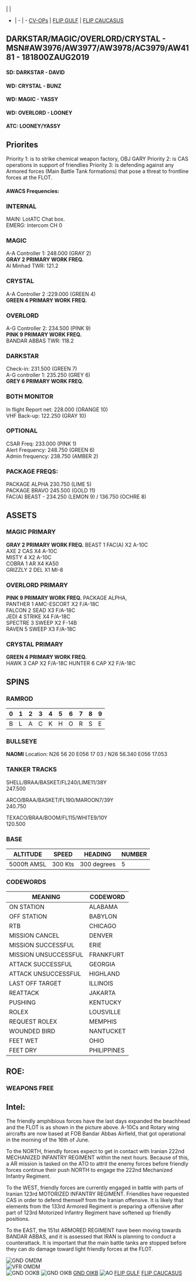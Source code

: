  |  | 
- | - | -
[CV-OPs](/CVOPS/cvops.md) | [FLIP GULF](https://www.dropbox.com/s/sp91zf63rx0esao/FLIP_GULFR2_EC1.pdf?dl=0) | [FLIP CAUCASUS](https://www.dropbox.com/s/ppiqy9ba7i8h8op/FLIP_CAUR_EC1.pdf?dl=0)

## DARKSTAR/MAGIC/OVERLORD/CRYSTAL - MSN#AW3976/AW3977/AW3978/AC3979/AW4181 - 181800ZAUG2019

#### SD: DARKSTAR - DAVID 
#### WD: CRYSTAL - BUNZ
#### WD: MAGIC - YASSY 
#### WD: OVERLORD - LOONEY 
#### ATC: LOONEY/YASSY

## Priorites
Priority 1: is to strike chemical weapon factory, OBJ GARY Priority 2: is CAS operations in support of friendlies Priority 3: is defending against any Armored forces (Main Battle Tank formations) that pose a threat to frontline forces at the FLOT.

#### AWACS Frequencies:

### INTERNAL
MAIN: LotATC Chat box.  
EMERG: Intercom CH 0

### MAGIC
A-A Controller 1: 248.000 (GRAY 2) <br>
**GRAY 2 PRIMARY WORK FREQ.**  
Al Minhad TWR: 121.2

### CRYSTAL
A-A Controller 2 :229.000 (GREEN 4) <br>
**GREEN 4 PRIMARY WORK FREQ.**  

### OVERLORD
A-G Controller 2: 234.500 (PINK 9) <br>
**PINK 9 PRIMARY WORK FREQ.**  
BANDAR ABBAS TWR: 118.2

### DARKSTAR
Check-in: 231.500 (GREEN 7) <br>
A-G controller 1: 235.250 (GREY 6) <br>
**GREY 6 PRIMARY WORK FREQ.**  



### BOTH MONITOR
In flight Report net: 228.000 (ORANGE 10) <br>
VHF Back-up: 122.250 (GRAY 10) <br>

### OPTIONAL
CSAR Freq: 233.000 (PINK 1) <br>
Alert Frequency: 248.750 (GREEN 6) <br>
Admin frequency: 238.750 (AMBER 2) <br>

### PACKAGE FREQS:  
PACKAGE ALPHA 230.750 (LIME 5)  
PACKAGE BRAVO 245.500 (GOLD 11)  
FAC(A) BEAST - 234.250 (LEMON 9) / 136.750 (OCHRE 8)  



## ASSETS

### MAGIC PRIMARY
**GRAY 2 PRIMARY WORK FREQ.** 
BEAST 1 FAC(A) X2 A-10C  
AXE 2 CAS X4 A-10C  
MISTY 4 X2 A-10C  
COBRA 1 AR X4 KA50  
GRIZZLY 2 DEL X1 MI-8  

### OVERLORD PRIMARY
**PINK 9 PRIMARY WORK FREQ.** 
PACKAGE ALPHA,  
PANTHER 1 AMC-ESCORT X2 F/A-18C  
FALCON 2 SEAD X3 F/A-18C  
JEDI 4 STRIKE X4 F/A-18C  
SPECTRE 3 SWEEP X2 F-14B  
RAVEN 5 SWEEP X3 F/A-18C  

### CRYSTAL PRIMARY
**GREEN 4 PRIMARY WORK FREQ.**  
HAWK 3 CAP X2 F/A-18C
HUNTER 6 CAP X2 F/A-18C

## SPINS

### RAMROD

| 0 | 1 | 2 | 3 | 4 | 5 | 6 | 7 | 8 | 9 |
| - | - | - | - | - | - | - | - | - | - |
| B | L | A | C | K | H | O | R | S | E |


### BULLSEYE

**NAOMI** Location: N26 56 20 E056 17 03  / N26 56.340 E056 17.053


### TANKER TRACKS

SHELL/BRAA/BASKET/FL240/LIME11/38Y  
247.500

ARCO/BRAA/BASKET/FL190/MAROON7/39Y  
240.750

TEXACO/BRAA/BOOM/FL115/WHITE9/10Y  
120.500

### BASE

| ALTITUDE | SPEED | HEADING | NUMBER| 
| -------- | ----- | ------- | ----- | 
| 5000ft AMSL | 300 Kts | 300 degrees | 5 |

### CODEWORDS

| MEANING | CODEWORD | 
| ------- | -------- | 
| ON STATION | ALABAMA | 
| OFF STATION | BABYLON |
| RTB | CHICAGO |
| MISSION CANCEL | DENVER |
| MISSION SUCCESSFUL| ERIE |
| MISSION UNSUCCESSFUL| FRANKFURT |
| ATTACK SUCCESSFUL | GEORGIA |
| ATTACK UNSUCCESSFUL | HIGHLAND |
| LAST OFF TARGET| ILLINOIS |
| REATTACK | JAKARTA |
| PUSHING | KENTUCKY |
| ROLEX | LOUSVILLE |
| REQUEST ROLEX| MEMPHIS|
| WOUNDED BIRD | NANTUCKET |
| FEET WET | OHIO |
| FEET DRY | PHILIPPINES |


## ROE:

### WEAPONS FREE


## Intel:
The friendly amphibious forces have the last days expanded the beachhead and the FLOT is as shown in the picture above. A-10Cs and Rotary wing aircrafts are now based at FOB Bandar Abbas Airfield, that got operational in the morning of the 16th of June.

To the NORTH, friendly forces expect to get in contact with Iranian 222nd MECHANIZED INFANTRY REGIMENT within the next hours. Because of this, a AR mission is tasked on the ATO to attrit the enemy forces before friendly forces continue their push NORTH to engage the 222nd Mechanized Infantry Regiment.

To the WEST, friendly forces are currently engaged in battle with parts of Iranian 123rd MOTORIZED INFANTRY REGIMENT. Friendlies have requested CAS in order to defend themself from the Iranian offensive. It is likely that elements from the 133rd Armored Regiment is preparing a offensive after part of 123rd Motorized Infantry Regiment have softened up friendly positions.

To the EAST, the 151st ARMORED REGIMENT have been moving towards BANDAR ABBAS, and it is assessed that IRAN is planning to conduct a counterattack. It is important that the main battle tanks are stopped before they can do damage toward light friendly forces at the FLOT.





![GND OMDM](/FLIPS/OMDM_GND_JULY3.png)  
![VFR OMDM](/FLIPS/OMDM_VFR_JULY3.png)  
![GND OOKB](/FLIPS/OOKB_GND_JULY3.png)
![GND OIKB](/FLIPS/OIKB_GND.png)
[GND OIKB](/FLIPS/OIKB_GND.pdf)
![AO](--E10.PNG) 
[FLIP GULF](https://www.dropbox.com/s/sp91zf63rx0esao/FLIP_GULFR2_EC1.pdf?dl=0)
[FLIP CAUCASUS](https://www.dropbox.com/s/ppiqy9ba7i8h8op/FLIP_CAUR_EC1.pdf?dl=0)

